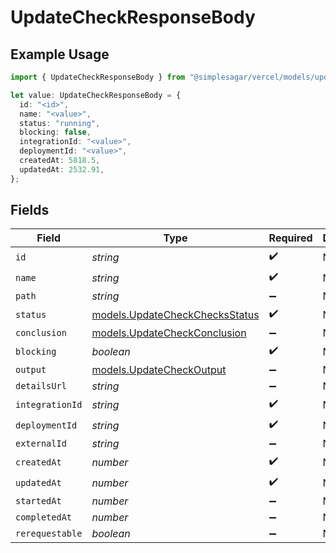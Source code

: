 # UpdateCheckResponseBody

## Example Usage

```typescript
import { UpdateCheckResponseBody } from "@simplesagar/vercel/models/updatecheckop.js";

let value: UpdateCheckResponseBody = {
  id: "<id>",
  name: "<value>",
  status: "running",
  blocking: false,
  integrationId: "<value>",
  deploymentId: "<value>",
  createdAt: 5818.5,
  updatedAt: 2532.91,
};
```

## Fields

| Field                                                                  | Type                                                                   | Required                                                               | Description                                                            |
| ---------------------------------------------------------------------- | ---------------------------------------------------------------------- | ---------------------------------------------------------------------- | ---------------------------------------------------------------------- |
| `id`                                                                   | *string*                                                               | :heavy_check_mark:                                                     | N/A                                                                    |
| `name`                                                                 | *string*                                                               | :heavy_check_mark:                                                     | N/A                                                                    |
| `path`                                                                 | *string*                                                               | :heavy_minus_sign:                                                     | N/A                                                                    |
| `status`                                                               | [models.UpdateCheckChecksStatus](../models/updatecheckchecksstatus.md) | :heavy_check_mark:                                                     | N/A                                                                    |
| `conclusion`                                                           | [models.UpdateCheckConclusion](../models/updatecheckconclusion.md)     | :heavy_minus_sign:                                                     | N/A                                                                    |
| `blocking`                                                             | *boolean*                                                              | :heavy_check_mark:                                                     | N/A                                                                    |
| `output`                                                               | [models.UpdateCheckOutput](../models/updatecheckoutput.md)             | :heavy_minus_sign:                                                     | N/A                                                                    |
| `detailsUrl`                                                           | *string*                                                               | :heavy_minus_sign:                                                     | N/A                                                                    |
| `integrationId`                                                        | *string*                                                               | :heavy_check_mark:                                                     | N/A                                                                    |
| `deploymentId`                                                         | *string*                                                               | :heavy_check_mark:                                                     | N/A                                                                    |
| `externalId`                                                           | *string*                                                               | :heavy_minus_sign:                                                     | N/A                                                                    |
| `createdAt`                                                            | *number*                                                               | :heavy_check_mark:                                                     | N/A                                                                    |
| `updatedAt`                                                            | *number*                                                               | :heavy_check_mark:                                                     | N/A                                                                    |
| `startedAt`                                                            | *number*                                                               | :heavy_minus_sign:                                                     | N/A                                                                    |
| `completedAt`                                                          | *number*                                                               | :heavy_minus_sign:                                                     | N/A                                                                    |
| `rerequestable`                                                        | *boolean*                                                              | :heavy_minus_sign:                                                     | N/A                                                                    |